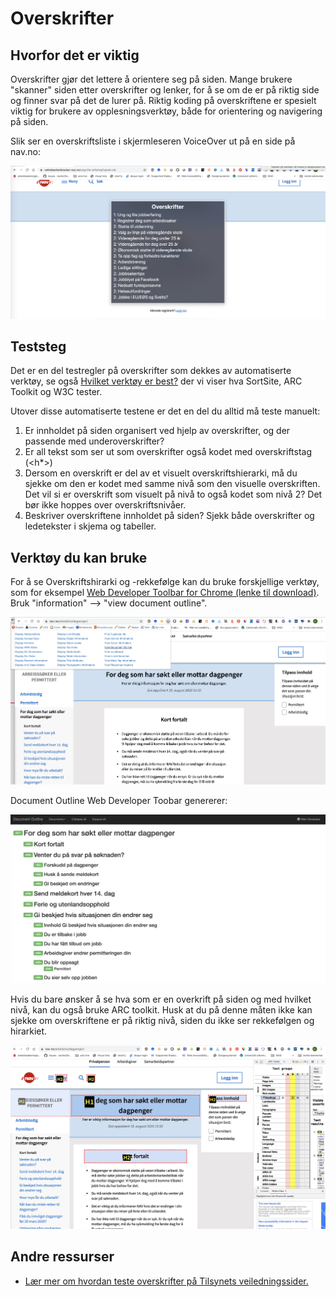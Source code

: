 # Overskrifter

## Hvorfor det er viktig
Overskrifter gjør det lettere å orientere seg på siden. Mange brukere "skanner" siden etter overskrifter og lenker, for å se om de er på riktig side og finner svar på det de lurer på. Riktig koding på overskriftene er spesielt viktig for brukere av opplesningsverktøy, både for orientering og navigering på siden.

Slik ser en overskriftsliste i skjermleseren VoiceOver ut på en side på nav.no:

![Overskriftsliste fra VoiceOver på nav-side](https://github.com/navikt/universell-utforming/blob/master/hvordan-faa-det-til/UU-testing/manuell-testing/overskriftsliste.png)

## Teststeg

Det er en del testregler på overskrifter som dekkes av automatiserte verktøy, se også [Hvilket verktøy er best?](/hvordan-faa-det-til/UU-testing/automatisert-testing/hvilket-verktøy-er-best.md) der vi viser hva SortSite, ARC Toolkit og W3C tester. 

Utover disse automatiserte testene er det en del du alltid må teste manuelt:

1. Er innholdet på siden organisert ved hjelp av overskrifter, og der passende med underoverskrifter? 
2. Er all tekst som ser ut som overskrifter også kodet med overskriftstag (<h*>) 
3. Dersom en overskrift er del av et visuelt overskriftshierarki, må du sjekke om den er kodet med samme nivå som den visuelle overskriften. Det vil si er overskrift som visuelt på nivå to også kodet som nivå 2? Det bør ikke hoppes over overskriftsnivåer.
4. Beskriver overskriftene innholdet på siden? Sjekk både overskrifter og ledetekster i skjema og tabeller.  

## Verktøy du kan bruke
For å se Overskriftshirarki og -rekkefølge kan du bruke forskjellige verktøy, som for eksempel [Web Developer Toolbar for Chrome (lenke til download)](https://chrome.google.com/webstore/detail/web-developer/bfbameneiokkgbdmiekhjnmfkcnldhhm?hl=no). Bruk "information" --> "view document outline".

![WebDeveloperToolbar](https://github.com/navikt/universell-utforming/blob/master/hvordan-faa-det-til/UU-testing/manuell-testing/webdevelopertoolbar.png)

Document Outline Web Developer Toobar genererer:

![Document Outline fra WebDeveloperToolbar](https://github.com/navikt/universell-utforming/blob/master/hvordan-faa-det-til/UU-testing/manuell-testing/docoutline.png)

Hvis du bare ønsker å se hva som er en overkrift på siden og med hvilket nivå, kan du også bruke ARC toolkit. Husk at du på denne måten ikke kan sjekke om overskriftene er på riktig nivå, siden du ikke ser rekkefølgen og hirarkiet.

![ARC overskrifter](https://github.com/navikt/universell-utforming/blob/master/hvordan-faa-det-til/UU-testing/manuell-testing/headings-arc.png)

## Andre ressurser
* [Lær mer om hvordan teste overskrifter på Tilsynets veiledningssider.](https://www.uutilsynet.no/regelverk/sjekk-nettstedet-ditt-selv/708#4_overskrifter)

